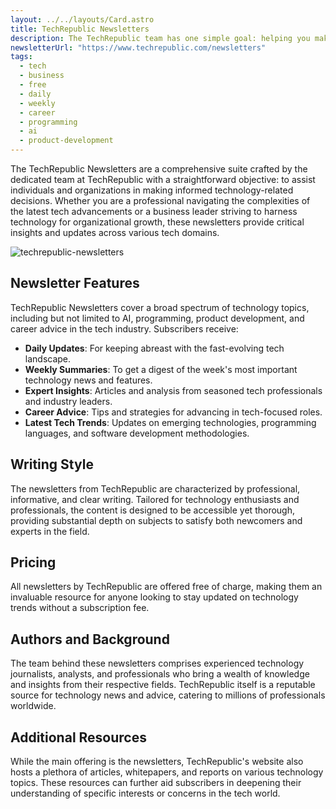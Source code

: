 ```yaml
---
layout: ../../layouts/Card.astro
title: TechRepublic Newsletters
description: The TechRepublic team has one simple goal: helping you make great decisions about technology.
newsletterUrl: "https://www.techrepublic.com/newsletters"
tags:
  - tech
  - business
  - free
  - daily
  - weekly
  - career
  - programming
  - ai
  - product-development
---
```


The TechRepublic Newsletters are a comprehensive suite crafted by the dedicated team at TechRepublic with a straightforward objective: to assist individuals and organizations in making informed technology-related decisions. Whether you are a professional navigating the complexities of the latest tech advancements or a business leader striving to harness technology for organizational growth, these newsletters provide critical insights and updates across various tech domains.

![techrepublic-newsletters](images/techrepublic-newsletters.webp)

## Newsletter Features
TechRepublic Newsletters cover a broad spectrum of technology topics, including but not limited to AI, programming, product development, and career advice in the tech industry. Subscribers receive:

- **Daily Updates**: For keeping abreast with the fast-evolving tech landscape.
- **Weekly Summaries**: To get a digest of the week's most important technology news and features.
- **Expert Insights**: Articles and analysis from seasoned tech professionals and industry leaders.
- **Career Advice**: Tips and strategies for advancing in tech-focused roles.
- **Latest Tech Trends**: Updates on emerging technologies, programming languages, and software development methodologies.

## Writing Style
The newsletters from TechRepublic are characterized by professional, informative, and clear writing. Tailored for technology enthusiasts and professionals, the content is designed to be accessible yet thorough, providing substantial depth on subjects to satisfy both newcomers and experts in the field.

## Pricing
All newsletters by TechRepublic are offered free of charge, making them an invaluable resource for anyone looking to stay updated on technology trends without a subscription fee.

## Authors and Background
The team behind these newsletters comprises experienced technology journalists, analysts, and professionals who bring a wealth of knowledge and insights from their respective fields. TechRepublic itself is a reputable source for technology news and advice, catering to millions of professionals worldwide.

## Additional Resources
While the main offering is the newsletters, TechRepublic's website also hosts a plethora of articles, whitepapers, and reports on various technology topics. These resources can further aid subscribers in deepening their understanding of specific interests or concerns in the tech world.